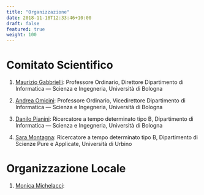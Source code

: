```yaml
---
title: "Organizzazione"
date: 2018-11-18T12:33:46+10:00
draft: false
featured: true
weight: 100
---
```


# Comitato Scientifico

1. [Maurizio Gabbrielli](https://www.unibo.it/sitoweb/maurizio.gabbrielli): Professore Ordinario, Direttore Dipartimento di Informatica — Scienza e Ingegneria, Università di Bologna

1. [Andrea Omicini](https://www.unibo.it/sitoweb/andrea.omicini): Professore Ordinario, Vicedirettore Dipartimento di Informatica — Scienza e Ingegneria, Università di Bologna

1. [Danilo Pianini](https://www.unibo.it/sitoweb/danilo.pianini): Ricercatore a tempo determinato tipo B, Dipartimento di Informatica — Scienza e Ingegneria, Università di Bologna

2. [Sara Montagna](https://www.uniurb.it/persone/sara-montagna): Ricercatore a tempo determinato tipo B, Dipartimento di Scienze Pure e Applicate, Università di Urbino




<!-- 2. Smontagna 

![Smontagnatest](https://www.unibo.it/uniboweb/utils/UserImage.aspx?IdAnagrafica=419402&IdFoto=4124a300)
-->

# Organizzazione Locale

1. [Monica Michelacci](): 
